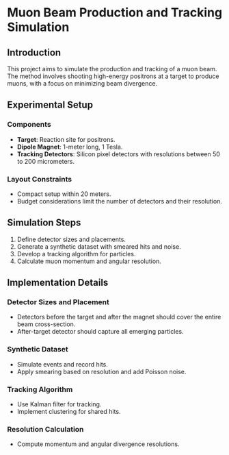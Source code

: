 # Muon Beam Production and Tracking Simulation

## Introduction

This project aims to simulate the production and tracking of a muon beam. The method involves shooting high-energy positrons at a target to produce muons, with a focus on minimizing beam divergence.

## Experimental Setup

### Components

- **Target**: Reaction site for positrons.
- **Dipole Magnet**: 1-meter long, 1 Tesla.
- **Tracking Detectors**: Silicon pixel detectors with resolutions between 50 to 200 micrometers.

### Layout Constraints

- Compact setup within 20 meters.
- Budget considerations limit the number of detectors and their resolution.

## Simulation Steps

1. Define detector sizes and placements.
2. Generate a synthetic dataset with smeared hits and noise.
3. Develop a tracking algorithm for particles.
4. Calculate muon momentum and angular resolution.

## Implementation Details

### Detector Sizes and Placement

- Detectors before the target and after the magnet should cover the entire beam cross-section.
- After-target detector should capture all emerging particles.

### Synthetic Dataset

- Simulate events and record hits.
- Apply smearing based on resolution and add Poisson noise.

### Tracking Algorithm

- Use Kalman filter for tracking.
- Implement clustering for shared hits.

### Resolution Calculation

- Compute momentum and angular divergence resolutions.

